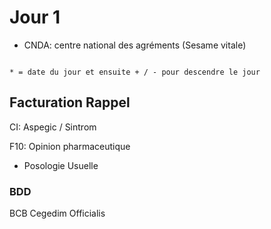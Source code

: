 # Jour 1 

- CNDA: centre national des agréments (Sesame vitale)

```{note}

* = date du jour et ensuite + / - pour descendre le jour

```

## Facturation Rappel

CI: Aspegic / Sintrom

F10: Opinion pharmaceutique

- Posologie Usuelle

### BDD

BCB Cegedim
Officialis

